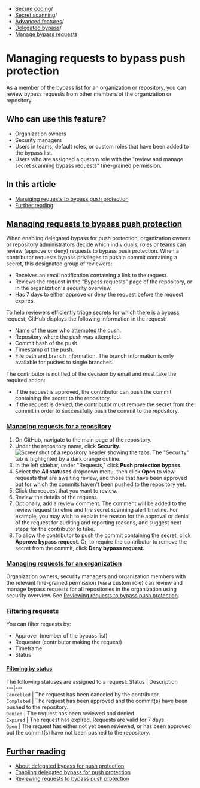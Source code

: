   * [Secure coding](https://docs.github.com/en/code-security "Secure coding")/
  * [Secret scanning](https://docs.github.com/en/code-security/secret-scanning "Secret scanning")/
  * [Advanced features](https://docs.github.com/en/code-security/secret-scanning/using-advanced-secret-scanning-and-push-protection-features "Advanced features")/
  * [Delegated bypass](https://docs.github.com/en/code-security/secret-scanning/using-advanced-secret-scanning-and-push-protection-features/delegated-bypass-for-push-protection "Delegated bypass")/
  * [Manage bypass requests](https://docs.github.com/en/code-security/secret-scanning/using-advanced-secret-scanning-and-push-protection-features/delegated-bypass-for-push-protection/managing-requests-to-bypass-push-protection "Manage bypass requests")


# Managing requests to bypass push protection
As a member of the bypass list for an organization or repository, you can review bypass requests from other members of the organization or repository.
## Who can use this feature?
  * Organization owners
  * Security managers
  * Users in teams, default roles, or custom roles that have been added to the bypass list.
  * Users who are assigned a custom role with the "review and manage secret scanning bypass requests" fine-grained permission.


## In this article
  * [Managing requests to bypass push protection](https://docs.github.com/en/code-security/secret-scanning/using-advanced-secret-scanning-and-push-protection-features/delegated-bypass-for-push-protection/managing-requests-to-bypass-push-protection#managing-requests-to-bypass-push-protection)
  * [Further reading](https://docs.github.com/en/code-security/secret-scanning/using-advanced-secret-scanning-and-push-protection-features/delegated-bypass-for-push-protection/managing-requests-to-bypass-push-protection#further-reading)


## [Managing requests to bypass push protection](https://docs.github.com/en/code-security/secret-scanning/using-advanced-secret-scanning-and-push-protection-features/delegated-bypass-for-push-protection/managing-requests-to-bypass-push-protection#managing-requests-to-bypass-push-protection)
When enabling delegated bypass for push protection, organization owners or repository administrators decide which individuals, roles or teams can review (approve or deny) requests to bypass push protection.
When a contributor requests bypass privileges to push a commit containing a secret, this designated group of reviewers:
  * Receives an email notification containing a link to the request.
  * Reviews the request in the "Bypass requests" page of the repository, or in the organization's security overview.
  * Has 7 days to either approve or deny the request before the request expires.


To help reviewers efficiently triage secrets for which there is a bypass request, GitHub displays the following information in the request:
  * Name of the user who attempted the push.
  * Repository where the push was attempted.
  * Commit hash of the push.
  * Timestamp of the push.
  * File path and branch information. The branch information is only available for pushes to single branches.


The contributor is notified of the decision by email and must take the required action:
  * If the request is approved, the contributor can push the commit containing the secret to the repository.
  * If the request is denied, the contributor must remove the secret from the commit in order to successfully push the commit to the repository.


### [Managing requests for a repository](https://docs.github.com/en/code-security/secret-scanning/using-advanced-secret-scanning-and-push-protection-features/delegated-bypass-for-push-protection/managing-requests-to-bypass-push-protection#managing-requests-for-a-repository)
  1. On GitHub, navigate to the main page of the repository.
  2. Under the repository name, click **Security**. 
![Screenshot of a repository header showing the tabs. The "Security" tab is highlighted by a dark orange outline.](https://docs.github.com/assets/cb-17801/images/help/repository/security-tab.png)
  3. In the left sidebar, under "Requests," click **Push protection bypass**.
  4. Select the **All statuses** dropdown menu, then click **Open** to view requests that are awaiting review, and those that have been approved but for which the commits haven't been pushed to the repository yet.
  5. Click the request that you want to review.
  6. Review the details of the request.
  7. Optionally, add a review comment. The comment will be added to the review request timeline and the secret scanning alert timeline. For example, you may wish to explain the reason for the approval or denial of the request for auditing and reporting reasons, and suggest next steps for the contributor to take.
  8. To allow the contributor to push the commit containing the secret, click **Approve bypass request**. Or, to require the contributor to remove the secret from the commit, click **Deny bypass request**.


### [Managing requests for an organization](https://docs.github.com/en/code-security/secret-scanning/using-advanced-secret-scanning-and-push-protection-features/delegated-bypass-for-push-protection/managing-requests-to-bypass-push-protection#managing-requests-for-an-organization)
Organization owners, security managers and organization members with the relevant fine-grained permission (via a custom role) can review and manage bypass requests for all repositories in the organization using security overview. See [Reviewing requests to bypass push protection](https://docs.github.com/en/code-security/security-overview/reviewing-requests-to-bypass-push-protection).
### [Filtering requests](https://docs.github.com/en/code-security/secret-scanning/using-advanced-secret-scanning-and-push-protection-features/delegated-bypass-for-push-protection/managing-requests-to-bypass-push-protection#filtering-requests)
You can filter requests by:
  * Approver (member of the bypass list)
  * Requester (contributor making the request)
  * Timeframe
  * Status


#### [Filtering by status](https://docs.github.com/en/code-security/secret-scanning/using-advanced-secret-scanning-and-push-protection-features/delegated-bypass-for-push-protection/managing-requests-to-bypass-push-protection#filtering-by-status)
The following statuses are assigned to a request:
Status | Description  
---|---  
`Cancelled` | The request has been canceled by the contributor.  
`Completed` | The request has been approved and the commit(s) have been pushed to the repository.  
`Denied` | The request has been reviewed and denied.  
`Expired` | The request has expired. Requests are valid for 7 days.  
`Open` | The request has either not yet been reviewed, or has been approved but the commit(s) have not been pushed to the repository.  
## [Further reading](https://docs.github.com/en/code-security/secret-scanning/using-advanced-secret-scanning-and-push-protection-features/delegated-bypass-for-push-protection/managing-requests-to-bypass-push-protection#further-reading)
  * [About delegated bypass for push protection](https://docs.github.com/en/code-security/secret-scanning/using-advanced-secret-scanning-and-push-protection-features/delegated-bypass-for-push-protection/about-delegated-bypass-for-push-protection)
  * [Enabling delegated bypass for push protection](https://docs.github.com/en/code-security/secret-scanning/using-advanced-secret-scanning-and-push-protection-features/delegated-bypass-for-push-protection/enabling-delegated-bypass-for-push-protection)
  * [Reviewing requests to bypass push protection](https://docs.github.com/en/code-security/security-overview/reviewing-requests-to-bypass-push-protection)


